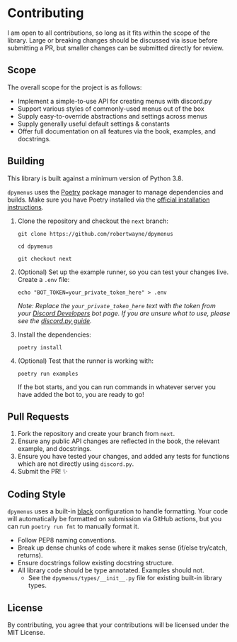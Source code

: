 # Contributing

I am open to all contributions, so long as it fits within the scope of the library. Large or breaking changes should be
discussed via issue before submitting a PR, but smaller changes can be submitted directly for review.

## Scope

The overall scope for the project is as follows:

- Implement a simple-to-use API for creating menus with discord.py
- Support various styles of commonly-used menus out of the box
- Supply easy-to-override abstractions and settings across menus
- Supply generally useful default settings & constants
- Offer full documentation on all features via the book, examples, and docstrings.

## Building

This library is built against a minimum version of Python 3.8.

`dpymenus` uses the [Poetry](https://python-poetry.org/) package manager to manage dependencies and builds. Make sure
you have Poetry installed via the [official installation instructions](https://python-poetry.org/docs/#installation).

1. Clone the repository and checkout the `next` branch:

   ```
   git clone https://github.com/robertwayne/dpymenus
   ```
   ```
   cd dpymenus
   ```
   ```
   git checkout next
   ```

2. (Optional) Set up the example runner, so you can test your changes live. Create a `.env` file:

    ```
    echo "BOT_TOKEN=your_private_token_here" > .env
    ```

   *Note: Replace the `your_private_token_here` text with the token from your
   [Discord Developers](https://discord.com/developers/applications)
   bot page. If you are unsure what to use, please see the
   [discord.py guide](https://discordpy.readthedocs.io/en/stable/discord.html).*


3. Install the dependencies:

    ```
    poetry install
    ```

4. (Optional) Test that the runner is working with:

    ```
    poetry run examples
    ```

   If the bot starts, and you can run commands in whatever server you have added the bot to, you are ready to go!

## Pull Requests

1. Fork the repository and create your branch from `next`.
2. Ensure any public API changes are reflected in the book, the relevant example, and docstrings.
3. Ensure you have tested your changes, and added any tests for functions which are not directly using `discord.py`.
4. Submit the PR! ✨

## Coding Style

`dpymenus` uses a built-in [black](https://github.com/psf/black) configuration to handle formatting. Your code will
automatically be formatted on submission via GitHub actions, but you can run `poetry run fmt` to manually format it.

- Follow PEP8 naming conventions.
- Break up dense chunks of code where it makes sense (if/else try/catch, returns).
- Ensure docstrings follow existing docstring structure.
- All library code should be type annotated. Examples should not.
    - See the `dpymenus/types/__init__.py` file for existing built-in library types.

## License

By contributing, you agree that your contributions will be licensed under the MIT License.
